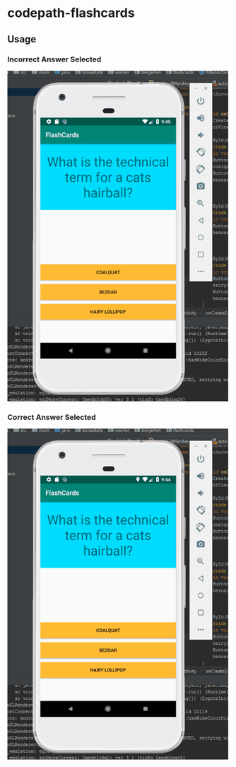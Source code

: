 # codepath-flashcards

## Usage

### Incorrect Answer Selected

<img src="incorrect-answer-selected.gif" width=500><br>

### Correct Answer Selected

<img src="correct-answer-selected.gif" width=500><br>
